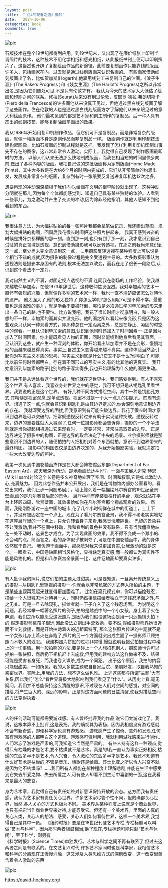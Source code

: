 ```yaml
---
layout: post
title:  "《我的观看之道》摘抄"
date:   2024-10-06
categories: Book
comments: true
---
```


![pic](/image/david_5.jpg)

石版技术在整个19世纪都得到应用，到19世纪末，又出现了在廉价纸张上印制半调照片的技术，这种技术不用化学相纸和感光相纸，从此报纸书刊上便可以印刷照片了。这当然也开辟了复制绘画作品的新途径，此前要复制画作只能靠线刻版画,许多人，包括画家在内，过去就是通过线刻版画来认识名画的。
有些画家借助线刻版画出了名，比如贺加斯(Hogarth),他雇用线刻工来复制自己的油画。《浪子生涯》(The Rake's Progress )和《妓女生涯》(The Harlot's Progress)之所以非常出名,是因为它们随处可见,不是只有伦敦才有。
我认为今天的艺术家大大低估了绘画和印刷之间的联系。修拉(Seurat)从来没有到过伦敦，皮耶罗·德拉·弗朗切斯卡(Piero della Francesca)的许多画他从来没真正见过，但他通过黑白线刻版画了解了这些画作。住在伦敦的人也是通过黑白线刻版画方才了解他们从未亲眼见过的意大利绘画原作。
他们最初见到的都是艺术家和刻工制作的复制品，后一种人具有杰出的线刻技艺，能够复制油画笔画出的效果。

我从1986年开始用复印机制作作品，但它们可不是复制品，而是非常复杂的版画，就像一幅版画本身是原创作品而非复制品一样。
版画创作就是利用印制技法建构起图像，比如石版画的印制过程就是这样。我发现了怎样利用复印机印制出事先不存在的图像，这非常非常令人激动。实际上，我觉得自己发现了制作版画最即时的方法。
以前人们从来无法那么快地制成版画，而我在相当短的时间里快步向前,做出了各种内容的版画。我把自己做的这批版画称为家制版画(Home Made Prints)，其中大多数是在大约6个月的时期内完成的，它们从非常简单的构思出发，发展成非常复杂的版画，复杂到有时一张纸要反复送进复印机达12次之多。

想要再现的冲动深深植根于我们内心,绘画在文明的很早阶段就出现了。这种冲动分明就在那儿,因为每个个体都能感觉到、知道自己具有某些独特的体验。人看到一些事儿，为之激动并产生了交流的冲动,因为除非经他指明，其他人感知不到他看到的东西。

![pic](/image/david_3.jpg)

我很注意方法，为大幅拼贴拍的每一张照片我都会拿笔做记录，我还画出草图，规划大幅拼贴的构图，回国后我花很长时间把这些照片拼起来。
我真正感到兴奋的时候是拼好京都禅园的那一刻。直到那一刻,也只有到了那一刻，我才意识到自己试验的真正领域是透视，意识到借助摄影我可以反转透视，在那之前我尚未意识到这一点，至少尚未完全意识到这一点，
...用摄影反转透视在某种程度上可以说是个相当不错的成就,因为摄影的制像过程是完全受透视主导的。大多数摄影家认为透视法则是摄影本身固有的法则,根本无法加以改变，而我在走了很长一段路后,认识到这个看法不一定对。

我对自然主义的不满，对固定视点透视的不满,连同我在剧场的工作经验，使我越来越敬仰毕加索，在他1973年辞世后，这种敬仰益发强烈。我对毕加索的艺术一直怀有强烈的兴趣，但就像许多别的艺术家一样，我也一直不清楚应该怎么对待他的遗产。
他太强大了,他的形太独特了,你怎么学呢?怎么用呢?可是不得不学。最重要也是最困难的事儿，就是学会不要被吓倒，哪怕是必须通过学习毕加索的形来走出一条自己的路,也不要怕。比方说我吧，我花了很长时间才彻底明白，和一般人想的不一样，毕加索的画其实并没变形。他的画之所以看起来像变形,只是因为这些观众只认同一种观看方式，即那种总在一定距离之外，总是在静止、凝固的时空中的观看。一旦认识到毕加索的意图,认识到他同时还加入了时间因素一-正是因为加入了时间因素，你才能既看见人物的正面，同时又能绕到他身后看见其背面，一旦认识到这些，就产生一种深刻的体验，你开始看出毕加索并不是在变形，慢慢地他的画越来越显得真实。事实上,自然主义变得越来越不真实。这种体验当然会引起你对写实主义本质的思考，写实主义到底是什么?它又不是什么?你明白了,可能比以前任何时候都明白，存在着不同形式的写实主义,有的比其他的更真实。
我开始意识到毕加索的路子比别的路子写实得多,我也开始理解为什么他的画更生动。

我们并不是从远处看这个世界的，我们就在这世界中，我们感受得到。有人不喜欢这个世界,有人喜欢，我喜欢身处世界之中的感觉，我可不想只是从钥匙孔里看世界。我要说的正是这个世界。
有好几种不同方式描绘空间，其中一种是钥匙孔方式,其精髓是视窗观念,是单点透视。视窗不过是一个大一点儿的钥匙孔，四周有边界。想通了这一点,你就会意识到钥匙孔是由其边界定义的,你会深刻地意识到边界的存在。
我就深受边界的困扰,但我意识到有可能突破边界。我花了很长时间才意识到边界是可以突破的。把常规透视反转过来有助于实现这种突破。透视反转过来，边界的重要性就大大减弱了,任何一位摄影师都会告诉你，摄影的一个不争法则就是当你抓起相机通过它来观看时，一定要非常、非常注意取景的边界。
正是边界决定了摄影中的构图，正是边界的取舍决定了中央的场景。业余摄影师就是那些意识不到边界的人，随便拍拍的人把相机对着个东西就拍，意识不到边界带来的最终构图。
摄影中的构图仅仅是由边界决定的，从我开始摄影实验，我就决定拍一些大大改变边界的照片。

我第一次见到中国卷轴画杰作是在大都会博物馆远东部(Department of Far Eastern Art)。那天我深为所动，跪地看画长达4小时，一面与策展人迈克·赫恩(Mik Hearn)讨论这个长卷是多么神奇地处理了空间、时间和叙事,它是如此激动人心,充满魅力。
因为此卷作品并未公开展出，我们是在博物馆内部办公室看的，看完出来时，我们止步一间圆形展厅，墙上陈列着一幅描绘凡尔赛宫的19世纪全景壁画,画的是凡尔赛宫后部的景色。
展厅中间有座装着栏杆的平台，观众就站在平台上环顾四周，欣赏壁画，其效果恰如你在凡尔赛宫那个视点观看的效果。
然而，我刚刚卧游过一座中国的城市,花了几个小时徜徉在城中的街道上，上上下下，并没有被固定在一个点上。现在为了看凡尔赛宫全景，我不得不老老实实地站在这座展厅里的一个点上，只允许转着身子来看,我感觉恍若隔世。
巴黎的景象并不让我激动,我并不在画中移动，我和看到的景色并没有联系，只有当我僵直地站在一处不动时，这景色才成立。为了实现此画的效果，我不得不变成一个渺小的、不会动的点。简而言之，我的身体似乎被剥夺了,可是在中国卷轴画中，我的身体依然属于自己。
我优游于画面中，那感觉对我来说更加真实,让我激动的就是这个。一眼看去，中国卷轴画相当风格化，显得缺乏真实感,而一般都认为真实性不能是风格化的。但是和凡尔赛宫全景画一比，这件卷轴画却要真实许多。

![pic](/image/david_4.jpg)

有人批评我的照片,说它们拍的主题太过甜美。可是要知道，一旦离开传统意义上的摄影--从钥匙孔里窥视的摄影一-你就会以非常私密的方式卷入所拍的主题，于是某些主题再现起来就变得更加困难了。
比如在窥孔模式中，你可以描绘残忍，描绘一个人很残忍地对待另一人，同时仍然相信描绘者独立于这残忍场面之外,与之无关。可是一旦去除窥孔，描绘者就一下子介入了这个残忍场面。
为说明这个问题，我经常举一幅著名照片的例子,拍的是越战中的一个小女孩，身上着了火在奔跑，我们之所以能忍受这张照片,是因为我们假设这场面是用一只远摄镜头拍下的,假定摄影师离孩子很远,因此没法立刻出手营救她，要不然,假如摄影师靠她很近而不立刻救援，而是开始拍她着火的近距离特写,
那么这张照片传递的主题就不是一个女孩儿身上着火在奔跑了,照片的另一个方面就突出成主题了一摄影师只顾拍照而不救人的残忍。
我建构照片拼贴的过程非常慢,慢就说明我接受拍摄过程中碰上的一切事情。用一般拍照的方法,要是碰上一个人想掐死别人，摄影师也许可以抓拍一张快照，然后扔下相机赶上去施救,但用我的建构方法这样做来不及，结果可能是受害者身死，而我也卷入谋杀,成为一个同犯。
出于这个原因，我拍的内容只能很甜美，一如所见。我的大多数主题取自自家后院、亲朋好友，取自我熟知的亲密世界。实际上,用我的方法，想不这么做也难。
上述这些都与所谓“主题”大有关系,因此我们“怎么”看世界将极大地影响到我们看见了“什么”。从历史上看,毫无疑问，我们并不总能保持这么清醒的意识,不过现在人们对空间的感觉，对空间的描绘,将产生巨大的、深远的影响，正是对这方面问题的日益清醒,使我对描绘空间的方法变得执着。

![pic](/image/david_1.jpg)

人的任何活动可能都需要游戏感。有人曾经批评我的作品,说它们太游戏化了。我说，这根本算不上批评,这是表扬。我的确视其为表扬，因为我相信没有游戏感就不会有新奇感，即便科学家也具有游戏感。
游戏感产生了惊奇、意外和发现,任何富有游戏感的人都明白这个道理。游戏感可资利用，我就利用游戏感来进行创作。人们常忘了游戏是严肃的,可我知道它当然是严肃的。
有些人持有这样一种观点,觉得只有枯燥的才是艺术,要不枯燥就不是艺术。真是的!我一直认为事实正好相反,枯燥的东西多半不是艺术,令人兴奋、令人激动的东西多半才是艺术。我还不知道有什么好艺术是枯燥的,不管是音乐、诗歌还是绘画。莎士比亚之所以令人兴奋不就是因为他不枯燥吗?
......我们所有人都能在某种程度上理解悲剧,并能在生活中感受到它失去所爱之物、失去所爱之人,可有些人却看不到生活中喜剧的一面,这在我看来是最大的悲哀。

身为艺术家，我觉得自己有责任始终对新意识保持开放的姿态。这方面我有责任感，我认为艺术家有责任关心世界。许多艺术家尽管个性不同，但的确都关心世界，当然,各人关心的方式也极为不同。
美术界从某种程度上说就是个商业世界，也只有把它当作商业世界来对待,才能忍受它。但还有一个美术界，里面的人真的关心人类，关心人的想法、感受，关心人们如何看待世界，这样一个美术界,我觉得自己是其中一员。
《纽约时报》要是在18世纪刊登艺术专栏,专栏标题可以叫做“艺术与科学”，因为那时两者旗鼓相当;换了现在,专栏标题可能只剩“艺术与休闲”，至于科学，则另有	
《科学时报》(Science Times)单独发行。艺术与科学之间不再有联系了,但过去这两者之间是有联系的。在文艺复兴时代,许多艺术家同时也是科学家，我相信艺术和科学的分离现在正慢慢消融，这又涉及人类思维方式的深刻改变，这一改变里蕴含着令人激动的东西

![pic](/image/david_7.jpg)

https://david-hockney.org/